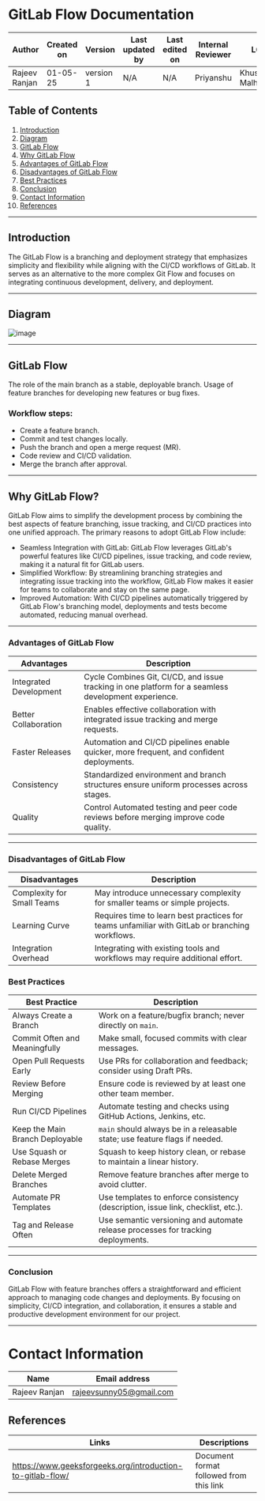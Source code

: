# GitLab Flow Documentation


| Author          | Created on | Version   | Last updated by | Last edited on | Internal Reviewer | L0     | L1      | L2     |
|-----------------|------------|-----------|------------------|----------------|--------------------|--------|---------|--------|
| Rajeev Ranjan | 01-05-25   | version 1 | N/A              | N/A            | Priyanshu          | Khushi Malhotra | Mukul Joshi| Piyush Upadhyay|



## Table of Contents
1. [Introduction](#introduction)
2. [Diagram](#diagram)
3. [GitLab Flow](#gitlab-flow) 
4. [Why GitLab Flow](#why-gitlab-flow)
5. [Advantages of GitLab Flow](#advantages-of-gitlab-flow)
6. [Disadvantages of GitLab Flow](#disadvantages-of-gitlab-flow)
7. [Best Practices](#best-practices)
8. [Conclusion](#conclusion)
9. [Contact Information](#contact-information)
10. [References](#references)
---

## Introduction

The GitLab Flow is a branching and deployment strategy that emphasizes simplicity and flexibility while aligning with the CI/CD workflows of GitLab. It serves as an alternative to the more complex Git Flow and focuses on integrating continuous development, delivery, and deployment.

---

## Diagram

![image](https://github.com/user-attachments/assets/21e6eca5-0291-4ab0-bb27-47c1a99f1b4e)

---

## GitLab Flow

The role of the main branch as a stable, deployable branch.
Usage of feature branches for developing new features or bug fixes.

### Workflow steps:

- Create a feature branch.
- Commit and test changes locally.
- Push the branch and open a merge request (MR).
- Code review and CI/CD validation.
- Merge the branch after approval.

---
## Why GitLab Flow?

GitLab Flow aims to simplify the development process by combining the best aspects of feature branching, issue tracking, and CI/CD practices into one unified approach. The primary reasons to adopt GitLab Flow include:

- Seamless Integration with GitLab: GitLab Flow leverages GitLab's powerful features like CI/CD pipelines, issue tracking, and code review, making it a natural fit for GitLab users.
- Simplified Workflow: By streamlining branching strategies and integrating issue tracking into the workflow, GitLab Flow makes it easier for teams to collaborate and stay on the same page.
- Improved Automation: With CI/CD pipelines automatically triggered by GitLab Flow's branching model, deployments and tests become automated, reducing manual overhead.

---

### Advantages of GitLab Flow

|Advantages|Description|
|--------|---------|
|Integrated Development| Cycle	Combines Git, CI/CD, and issue tracking in one platform for a seamless development experience.|
|Better Collaboration	|Enables effective collaboration with integrated issue tracking and merge requests.|
|Faster Releases	|Automation and CI/CD pipelines enable quicker, more frequent, and confident deployments.|
|Consistency	|Standardized environment and branch structures ensure uniform processes across stages.|
|Quality| Control	Automated testing and peer code reviews before merging improve code quality.|

---
### Disadvantages of GitLab Flow

|Disadvantages	|Description|
|------------|------------|
|Complexity for Small Teams|	May introduce unnecessary complexity for smaller teams or simple projects.|
|Learning Curve	|Requires time to learn best practices for teams unfamiliar with GitLab or branching workflows.|
|Integration Overhead	|Integrating with existing tools and workflows may require additional effort.|

### Best Practices

| **Best Practice**                     | **Description**                                                                                   |
|--------------------------------------|---------------------------------------------------------------------------------------------------|
| Always Create a Branch            | Work on a feature/bugfix branch; never directly on `main`.                                       |
| Commit Often and Meaningfully     | Make small, focused commits with clear messages.                                                  |
| Open Pull Requests Early          | Use PRs for collaboration and feedback; consider using Draft PRs.                                |
| Review Before Merging             | Ensure code is reviewed by at least one other team member.                                       |
| Run CI/CD Pipelines               | Automate testing and checks using GitHub Actions, Jenkins, etc.                                  |
| Keep the Main Branch Deployable   | `main` should always be in a releasable state; use feature flags if needed.                      |
| Use Squash or Rebase Merges       | Squash to keep history clean, or rebase to maintain a linear history.                            |
| Delete Merged Branches            | Remove feature branches after merge to avoid clutter.                                             |
|  Automate PR Templates             | Use templates to enforce consistency (description, issue link, checklist, etc.).                 |
| Tag and Release Often             | Use semantic versioning and automate release processes for tracking deployments.                 |



---
 ### Conclusion
 
GitLab Flow with feature branches offers a straightforward and efficient approach to managing code changes and deployments. By focusing on simplicity, CI/CD integration, and collaboration, it ensures a stable and productive development environment for our project.

---
# Contact Information

| Name         | Email address          |
|--------------|------------------------|
| Rajeev Ranjan          |     rajeevsunny05@gmail.com |

## References
| Links                                             | Descriptions                                                    |
|---------------------------------------------------|-----------------------------------------------------------------|
| https://www.geeksforgeeks.org/introduction-to-gitlab-flow/ | Document format followed from this link           
